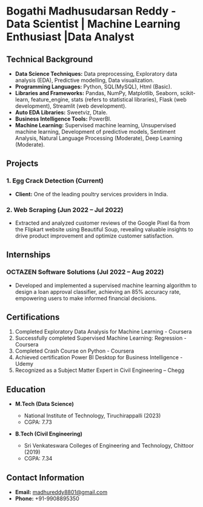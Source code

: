 # Bogathi Madhusudarsan Reddy - Data Scientist | Machine Learning Enthusiast |Data Analyst

## Technical Background
- **Data Science Techniques:** Data preprocessing, Exploratory data analysis (EDA), Predictive modelling, Data visualization.
- **Programming Languages:** Python, SQL(MySQL), Html (Basic).
- **Libraries and Frameworks:** Pandas, NumPy, Matplotlib, Seaborn, scikit-learn, feature_engine, stats (refers to statistical libraries), Flask (web development), Streamlit (web development).
- **Auto EDA Libraries:** Sweetviz, Dtale.
- **Business Intelligence Tools:** PowerBI.
- **Machine Learning:** Supervised machine learning, Unsupervised machine learning, Development of predictive models, Sentiment Analysis, Natural Language Processing (Moderate), Deep Learning (Moderate).

## Projects
### 1. Egg Crack Detection (Current)
- **Client:** One of the leading poultry services providers in India.

### 2. Web Scraping (Jun 2022 – Jul 2022)
- Extracted and analyzed customer reviews of the Google Pixel 6a from the Flipkart website using Beautiful Soup, revealing valuable insights to drive product improvement and optimize customer satisfaction.

## Internships
### OCTAZEN Software Solutions (Jul 2022 – Aug 2022)
- Developed and implemented a supervised machine learning algorithm to design a loan approval classifier, achieving an 85% accuracy rate, empowering users to make informed financial decisions.

## Certifications
1. Completed Exploratory Data Analysis for Machine Learning - Coursera
2. Successfully completed Supervised Machine Learning: Regression - Coursera
3. Completed Crash Course on Python - Coursera
4. Achieved certification Power BI Desktop for Business Intelligence - Udemy
5. Recognized as a Subject Matter Expert in Civil Engineering – Chegg

## Education
- **M.Tech (Data Science)**
  - National Institute of Technology, Tiruchirappalli (2023)
  - CGPA: 7.73
  
- **B.Tech (Civil Engineering)**
  - Sri Venkateswara Colleges of Engineering and Technology, Chittoor (2019)
  - CGPA: 7.34

## Contact Information
- **Email:** madhureddy8801@gmail.com
- **Phone:** +91-9908895350
